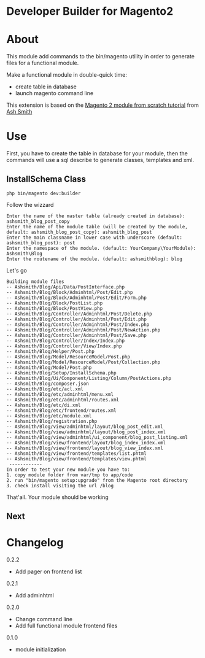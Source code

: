 Developer Builder for Magento2
====================================

# About

This module add commands to the bin/magento utility in order to generate files for a functional module.

Make a functional module in double-quick time:
* create table in database
* launch magento command line

This extension is based on the [Magento 2 module from scratch tutorial](https://github.com/ashsmith/magento2-blog-module-tutorial) from [Ash Smith](https://www.ashsmith.io)


# Use

First, you have to create the table in database for your module, then the commands will use a sql describe to generate classes, templates and xml.


## InstallSchema Class

```
php bin/magento dev:builder
```

Follow the wizzard
```
Enter the name of the master table (already created in database): ashsmith_blog_post_copy
Enter the name of the module table (will be created by the module, default: ashsmith_blog_post_copy): ashsmith_blog_post     
Enter the main classname in lower case with underscore (default: ashsmith_blog_post): post
Enter the namespace of the module. (default: YourCompany\YourModule): Ashsmith\Blog
Enter the routename of the module. (default: ashsmithblog): blog
```

Let's go
```
Building module files
-- Ashsmith/Blog/Api/Data/PostInterface.php
-- Ashsmith/Blog/Block/Adminhtml/Post/Edit.php
-- Ashsmith/Blog/Block/Adminhtml/Post/Edit/Form.php
-- Ashsmith/Blog/Block/PostList.php
-- Ashsmith/Blog/Block/PostView.php
-- Ashsmith/Blog/Controller/Adminhtml/Post/Delete.php
-- Ashsmith/Blog/Controller/Adminhtml/Post/Edit.php
-- Ashsmith/Blog/Controller/Adminhtml/Post/Index.php
-- Ashsmith/Blog/Controller/Adminhtml/Post/NewAction.php
-- Ashsmith/Blog/Controller/Adminhtml/Post/Save.php
-- Ashsmith/Blog/Controller/Index/Index.php
-- Ashsmith/Blog/Controller/View/Index.php
-- Ashsmith/Blog/Helper/Post.php
-- Ashsmith/Blog/Model/ResourceModel/Post.php
-- Ashsmith/Blog/Model/ResourceModel/Post/Collection.php
-- Ashsmith/Blog/Model/Post.php
-- Ashsmith/Blog/Setup/InstallSchema.php
-- Ashsmith/Blog/Ui/Component/Listing/Column/PostActions.php
-- Ashsmith/Blog/composer.json
-- Ashsmith/Blog/etc/acl.xml
-- Ashsmith/Blog/etc/adminhtml/menu.xml
-- Ashsmith/Blog/etc/adminhtml/routes.xml
-- Ashsmith/Blog/etc/di.xml
-- Ashsmith/Blog/etc/frontend/routes.xml
-- Ashsmith/Blog/etc/module.xml
-- Ashsmith/Blog/registration.php
-- Ashsmith/Blog/view/adminhtml/layout/blog_post_edit.xml
-- Ashsmith/Blog/view/adminhtml/layout/blog_post_index.xml
-- Ashsmith/Blog/view/adminhtml/ui_component/blog_post_listing.xml
-- Ashsmith/Blog/view/frontend/layout/blog_index_index.xml
-- Ashsmith/Blog/view/frontend/layout/blog_view_index.xml
-- Ashsmith/Blog/view/frontend/templates/list.phtml
-- Ashsmith/Blog/view/frontend/templates/view.phtml
 ------------
In order to test your new module you have to:
1. copy module folder from var/tmp to app/code
2. run "bin/magento setup:upgrade" from the Magento root directory
3. check install visiting the url /blog
```

That'all. Your module should be working

## Next

# Changelog

0.2.2
* Add pager on frontend list

0.2.1
* Add adminhtml

0.2.0
* Change command line
* Add full functional module frontend files

0.1.0
*  module initialization 
